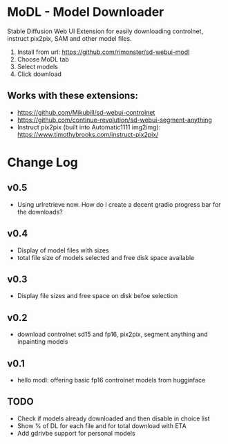 # MoDL - Model Downloader
Stable Diffusion Web UI Extension for easily downloading controlnet, instruct pix2pix, SAM and other model files.  

1. Install from url: https://github.com/rimonster/sd-webui-modl
2. Choose MoDL tab
3. Select models
4. Click download 

## Works with these extensions:
* https://github.com/Mikubill/sd-webui-controlnet
* https://github.com/continue-revolution/sd-webui-segment-anything
* Instruct pix2pix (built into Automatic1111 img2img): https://www.timothybrooks.com/instruct-pix2pix/

# Change Log

## v0.5
* Using urlretrieve now. How do I create a decent gradio progress bar for the downloads?

## v0.4
* Display of model files with sizes
* total file size of models selected and free disk space available

## v0.3
* Display file sizes and free space on disk befoe selection

## v0.2
* download controlnet sd15 and fp16, pix2pix, segment anything and inpainting models

## v0.1
* hello modl: offering basic fp16 controlnet models from hugginface

## TODO
* Check if models already downloaded and then disable in choice list
* Show % of DL for each file and for total download with ETA
* Add gdrivbe support for personal models
